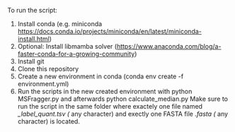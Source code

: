 To run the script:
 1. Install conda (e.g. miniconda https://docs.conda.io/projects/miniconda/en/latest/miniconda-install.html)
 2. Optional: Install libmamba solver (https://www.anaconda.com/blog/a-faster-conda-for-a-growing-community)
 3. Install git
 4. Clone this repository
 5. Create a new environment in conda (conda env create -f environment.yml)
 6. Run the scripts in the new created environment with python MSFragger.py and afterwards python calculate_median.py
Make sure to run the script in the same folder where exactely one file named *_label_quant.tsv (* any character) and exectly one FASTA file *.fasta (* any character) is located.
